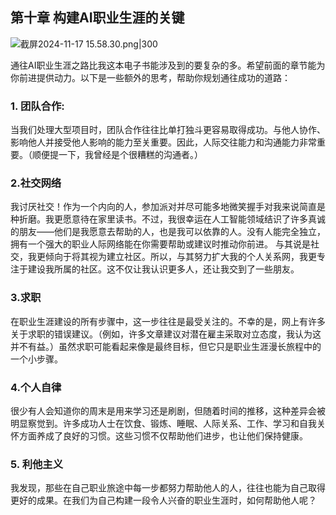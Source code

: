 ## 第十章 构建AI职业生涯的关键

![截屏2024-11-17 15.58.30.png|300](https://obsidian0320.oss-cn-shanghai.aliyuncs.com/obsidian-picture/%E6%88%AA%E5%B1%8F2024-11-17%2015.58.30.png)


通往AI职业生涯之路比我这本电子书能涉及到的要复杂的多。希望前面的章节能为你前进提供动力。以下是一些额外的思考，帮助你规划通往成功的道路：

### 1. 团队合作:
当我们处理大型项目时，团队合作往往比单打独斗更容易取得成功。与他人协作、影响他人并接受他人影响的能力至关重要。因此，人际交往能力和沟通能力非常重要。（顺便提一下，我曾经是个很糟糕的沟通者。）

### 2.社交网络
我讨厌社交！作为一个内向的人，参加派对并尽可能多地微笑握手对我来说简直是种折磨。我更愿意待在家里读书。不过，我很幸运在人工智能领域结识了许多真诚的朋友——他们是我愿意去帮助的人，也是我可以依靠的人。没有人能完全独立，拥有一个强大的职业人际网络能在你需要帮助或建议时推动你前进。
与其说是社交，我更倾向于将其视为建立社区。所以，与其努力扩大我的个人关系网，我更专注于建设我所属的社区。这不仅让我认识更多人，还让我交到了一些朋友。

### 3.求职
在职业生涯建设的所有步骤中，这一步往往是最受关注的。不幸的是，网上有许多关于求职的错误建议。（例如，许多文章建议对潜在雇主采取对立态度，我认为这并不有益。）虽然求职可能看起来像是最终目标，但它只是职业生涯漫长旅程中的一个小步骤。

### 4.个人自律
很少有人会知道你的周末是用来学习还是刷剧，但随着时间的推移，这种差异会被明显察觉到。许多成功人士在饮食、锻炼、睡眠、人际关系、工作、学习和自我关怀方面养成了良好的习惯。这些习惯不仅帮助他们进步，也让他们保持健康。

### 5. 利他主义
我发现，那些在自己职业旅途中每一步都努力帮助他人的人，往往也能为自己取得更好的成果。在我们为自己构建一段令人兴奋的职业生涯时，如何帮助他人呢？
